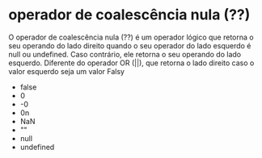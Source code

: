 # operador de coalescência nula (??)

O operador de coalescência nula (??) é um operador lógico que retorna o seu operando do lado direito quando o seu operador do lado esquerdo é null ou undefined. Caso contrário, ele retorna o seu operando do lado esquerdo.
Diferente do operador OR (||), que retorna o lado direito caso o valor esquerdo seja um valor Falsy

- false
- 0
- -0
- 0n
- NaN
- ""
- null
- undefined
